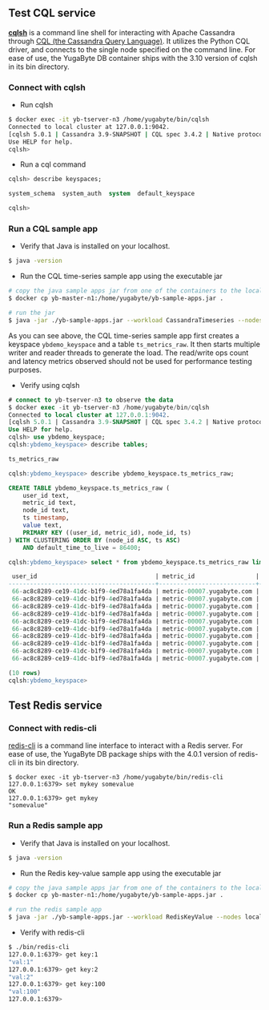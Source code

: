 ## Test CQL service

[**cqlsh**](http://cassandra.apache.org/doc/latest/tools/cqlsh.html) is a command line shell for interacting with Apache Cassandra through [CQL (the Cassandra Query Language)](http://cassandra.apache.org/doc/latest/cql/index.html). It utilizes the Python CQL driver, and connects to the single node specified on the command line. For ease of use, the YugaByte DB container ships with the 3.10 version of cqlsh in its bin directory.

### Connect with cqlsh

- Run cqlsh

```sh
$ docker exec -it yb-tserver-n3 /home/yugabyte/bin/cqlsh
Connected to local cluster at 127.0.0.1:9042.
[cqlsh 5.0.1 | Cassandra 3.9-SNAPSHOT | CQL spec 3.4.2 | Native protocol v4]
Use HELP for help.
cqlsh> 
```

- Run a cql command

```sql
cqlsh> describe keyspaces;

system_schema  system_auth  system  default_keyspace

cqlsh> 
```

### Run a CQL sample app

- Verify that Java is installed on your localhost.

```sh
$ java -version
```

- Run the CQL time-series sample app using the executable jar

```sh
# copy the java sample apps jar from one of the containers to the localhost
$ docker cp yb-master-n1:/home/yugabyte/yb-sample-apps.jar .

# run the jar
$ java -jar ./yb-sample-apps.jar --workload CassandraTimeseries --nodes localhost:9042
```

As you can see above, the CQL time-series sample app first creates a keyspace `ybdemo_keyspace` and a table `ts_metrics_raw`. It then starts multiple writer and reader threads to generate the load. The read/write ops count and latency metrics observed should not be used for performance testing purposes.

- Verify using cqlsh

```sql
# connect to yb-tserver-n3 to observe the data
$ docker exec -it yb-tserver-n3 /home/yugabyte/bin/cqlsh
Connected to local cluster at 127.0.0.1:9042.
[cqlsh 5.0.1 | Cassandra 3.9-SNAPSHOT | CQL spec 3.4.2 | Native protocol v4]
Use HELP for help.
cqlsh> use ybdemo_keyspace;
cqlsh:ybdemo_keyspace> describe tables;

ts_metrics_raw

cqlsh:ybdemo_keyspace> describe ybdemo_keyspace.ts_metrics_raw;

CREATE TABLE ybdemo_keyspace.ts_metrics_raw (
    user_id text,
    metric_id text,
    node_id text,
    ts timestamp,
    value text,
    PRIMARY KEY ((user_id, metric_id), node_id, ts)
) WITH CLUSTERING ORDER BY (node_id ASC, ts ASC)
    AND default_time_to_live = 86400;

cqlsh:ybdemo_keyspace> select * from ybdemo_keyspace.ts_metrics_raw limit 10;

 user_id                                 | metric_id                 | node_id    | ts                              | value
-----------------------------------------+---------------------------+------------+---------------------------------+--------------------------
 66-ac8c8289-ce19-41dc-b1f9-4ed78a1fa4da | metric-00007.yugabyte.com | node-00001 | 2017-10-20 18:29:40.000000+0000 | 1508524180000[B@1a728121
 66-ac8c8289-ce19-41dc-b1f9-4ed78a1fa4da | metric-00007.yugabyte.com | node-00001 | 2017-10-20 18:29:41.000000+0000 | 1508524181000[B@5d0a04c9
 66-ac8c8289-ce19-41dc-b1f9-4ed78a1fa4da | metric-00007.yugabyte.com | node-00001 | 2017-10-20 18:29:42.000000+0000 | 1508524182000[B@765dfd86
 66-ac8c8289-ce19-41dc-b1f9-4ed78a1fa4da | metric-00007.yugabyte.com | node-00001 | 2017-10-20 18:29:43.000000+0000 | 1508524183000[B@27a60876
 66-ac8c8289-ce19-41dc-b1f9-4ed78a1fa4da | metric-00007.yugabyte.com | node-00001 | 2017-10-20 18:29:44.000000+0000 | 1508524184000[B@1102abe3
 66-ac8c8289-ce19-41dc-b1f9-4ed78a1fa4da | metric-00007.yugabyte.com | node-00001 | 2017-10-20 18:29:45.000000+0000 | 1508524185000[B@452ad6ce
 66-ac8c8289-ce19-41dc-b1f9-4ed78a1fa4da | metric-00007.yugabyte.com | node-00001 | 2017-10-20 18:29:46.000000+0000 | 1508524186000[B@27078325
 66-ac8c8289-ce19-41dc-b1f9-4ed78a1fa4da | metric-00007.yugabyte.com | node-00001 | 2017-10-20 18:29:47.000000+0000 | 1508524187000[B@34f28dea
 66-ac8c8289-ce19-41dc-b1f9-4ed78a1fa4da | metric-00007.yugabyte.com | node-00001 | 2017-10-20 18:29:48.000000+0000 | 1508524188000[B@78f5473d
 66-ac8c8289-ce19-41dc-b1f9-4ed78a1fa4da | metric-00007.yugabyte.com | node-00001 | 2017-10-20 18:29:49.000000+0000 | 1508524189000[B@3b9792f9

(10 rows)
cqlsh:ybdemo_keyspace>

```

## Test Redis service 

### Connect with redis-cli

[redis-cli](https://redis.io/topics/rediscli) is a command line interface to interact with a Redis server. For ease of use, the YugaByte DB package ships with the 4.0.1 version of redis-cli in its bin directory.

```
$ docker exec -it yb-tserver-n3 /home/yugabyte/bin/redis-cli
127.0.0.1:6379> set mykey somevalue
OK
127.0.0.1:6379> get mykey
"somevalue"
```

### Run a Redis sample app

- Verify that Java is installed on your localhost.

```sh
$ java -version
```

- Run the Redis key-value sample app using the executable jar

```sh
# copy the java sample apps jar from one of the containers to the localhost (if you haven't done so already)
$ docker cp yb-master-n1:/home/yugabyte/yb-sample-apps.jar .

# run the redis sample app
$ java -jar ./yb-sample-apps.jar --workload RedisKeyValue --nodes localhost:6379 --nouuid
```

- Verify with redis-cli

```sh
$ ./bin/redis-cli
127.0.0.1:6379> get key:1  
"val:1"  
127.0.0.1:6379> get key:2  
"val:2"  
127.0.0.1:6379> get key:100  
"val:100"  
127.0.0.1:6379>   
```
